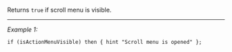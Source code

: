 Returns `true` if scroll menu is visible.


---
*Example 1:*
```sqf
if (isActionMenuVisible) then { hint "Scroll menu is opened" };
```